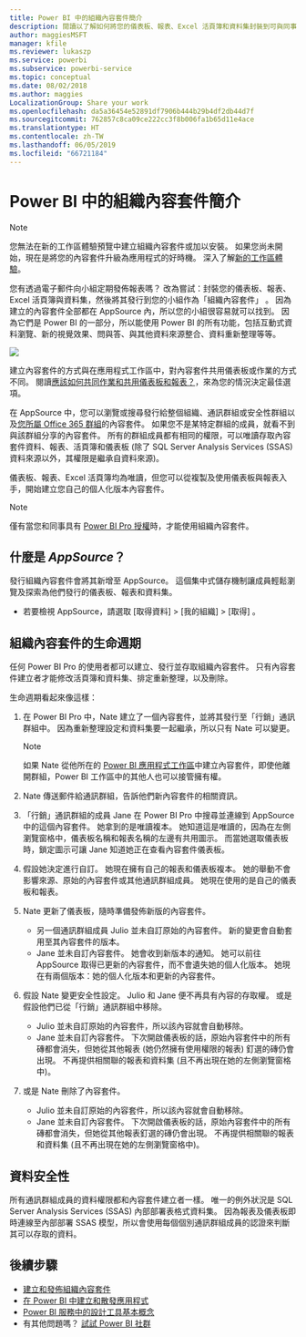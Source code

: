 ```yaml
---
title: Power BI 中的組織內容套件簡介
description: 閱讀以了解如何將您的儀表板、報表、Excel 活頁簿和資料集封裝到可與同事共用的組織內容套件中。
author: maggiesMSFT
manager: kfile
ms.reviewer: lukaszp
ms.service: powerbi
ms.subservice: powerbi-service
ms.topic: conceptual
ms.date: 08/02/2018
ms.author: maggies
LocalizationGroup: Share your work
ms.openlocfilehash: da5a36454e52891df7906b444b29b4df2db44d7f
ms.sourcegitcommit: 762857c8ca09ce222cc3f8b006fa1b65d11e4ace
ms.translationtype: HT
ms.contentlocale: zh-TW
ms.lasthandoff: 06/05/2019
ms.locfileid: "66721184"
---
```

# <a name="intro-to-organizational-content-packs-in-power-bi"></a>Power BI 中的組織內容套件簡介
> [!NOTE]
> 您無法在新的工作區體驗預覽中建立組織內容套件或加以安裝。 如果您尚未開始，現在是將您的內容套件升級為應用程式的好時機。 深入了解[新的工作區體驗](service-create-the-new-workspaces.md)。
> 

您有透過電子郵件向小組定期發佈報表嗎？ 改為嘗試：封裝您的儀表板、報表、Excel 活頁簿與資料集，然後將其發行到您的小組作為「組織內容套件」  。 因為建立的內容套件全部都在 AppSource 內，所以您的小組很容易就可以找到。 因為它們是 Power BI 的一部分，所以能使用 Power BI 的所有功能，包括互動式資料瀏覽、新的視覺效果、問與答、與其他資料來源整合、資料重新整理等等。

![](media/service-organizational-content-pack-introduction/power-bi-org-content-packs.png)

建立內容套件的方式與在應用程式工作區中，對內容套件共用儀表板或作業的方式不同。 閱讀[應該如何共同作業和共用儀表板和報表？](service-how-to-collaborate-distribute-dashboards-reports.md)，來為您的情況決定最佳選項。 

在 AppSource 中，您可以瀏覽或搜尋發行給整個組織、通訊群組或安全性群組以及[您所屬 Office 365 群組](https://support.office.com/article/Create-a-group-in-Office-365-7124dc4c-1de9-40d4-b096-e8add19209e9)的內容套件。 如果您不是某特定群組的成員，就看不到與該群組分享的內容套件。 所有的群組成員都有相同的權限，可以唯讀存取內容套件資料、報表、活頁簿和儀表板 (除了 SQL Server Analysis Services (SSAS) 資料來源以外，其權限是繼承自資料來源)。

儀表板、報表、Excel 活頁簿均為唯讀，但您可以從複製及使用儀表板與報表入手，開始建立您自己的個人化版本內容套件。

> [!NOTE]
> 僅有當您和同事具有 [Power BI Pro 授權](service-features-license-type.md)時，才能使用組織內容套件。
> 
> 

## <a name="what-is-appsource"></a>什麼是 *AppSource*？
發行組織內容套件會將其新增至 AppSource。  這個集中式儲存機制讓成員輕鬆瀏覽及探索為他們發行的儀表板、報表和資料集。  

* 若要檢視 AppSource，請選取 [取得資料]   > [我的組織]   > [取得]  。

## <a name="the-life-cycle-of-an-organizational-content-pack"></a>組織內容套件的生命週期
任何 Power BI Pro 的使用者都可以建立、發行並存取組織內容套件。 只有內容套件建立者才能修改活頁簿和資料集、排定重新整理，以及刪除。

生命週期看起來像這樣：

1. 在 Power BI Pro 中，Nate 建立了一個內容套件，並將其發行至「行銷」通訊群組中。 因為重新整理設定和資料集要一起繼承，所以只有 Nate 可以變更。
   
   > [!NOTE]
   > 如果 Nate 從他所在的 [Power BI 應用程式工作區](service-create-distribute-apps.md)中建立內容套件，即使他離開群組，Power BI 工作區中的其他人也可以接管擁有權。
   > 
   > 
2. Nate 傳送郵件給通訊群組，告訴他們新內容套件的相關資訊。
3. 「行銷」通訊群組的成員 Jane 在 Power BI Pro 中搜尋並連線到 AppSource 中的這個內容套件。 她拿到的是唯讀複本。  她知道這是唯讀的，因為在左側瀏覽窗格中，儀表板名稱和報表名稱的左邊有共用圖示。 而當她選取儀表板時，鎖定圖示可讓 Jane 知道她正在查看內容套件儀表板。 
4. 假設她決定進行自訂。 她現在擁有自己的報表和儀表板複本。 她的舉動不會影響來源、原始的內容套件或其他通訊群組成員。 她現在使用的是自己的儀表板和報表。
5. Nate 更新了儀表板，隨時準備發佈新版的內容套件。
   
   * 另一個通訊群組成員 Julio 並未自訂原始的內容套件。 新的變更會自動套用至其內容套件的版本。  
   * Jane 並未自訂內容套件。 她會收到新版本的通知。  她可以前往 AppSource 取得已更新的內容套件，而不會遺失她的個人化版本。 她現在有兩個版本：她的個人化版本和更新的內容套件。
6. 假設 Nate 變更安全性設定。 Julio 和 Jane 便不再具有內容的存取權。 或是假設他們已從「行銷」通訊群組中移除。
   
   * Julio 並未自訂原始的內容套件，所以該內容就會自動移除。 
   * Jane 並未自訂內容套件。 下次開啟儀表板的話，原始內容套件中的所有磚都會消失，但她從其他報表 (她仍然擁有使用權限的報表) 釘選的磚仍會出現。 不再提供相關聯的報表和資料集 (且不再出現在她的左側瀏覽窗格中)。
7. 或是 Nate 刪除了內容套件。
   
   * Julio 並未自訂原始的內容套件，所以該內容就會自動移除。 
   * Jane 並未自訂內容套件。 下次開啟儀表板的話，原始內容套件中的所有磚都會消失，但她從其他報表釘選的磚仍會出現。 不再提供相關聯的報表和資料集 (且不再出現在她的左側瀏覽窗格中)。

## <a name="data-security"></a>資料安全性
所有通訊群組成員的資料權限都和內容套件建立者一樣。 唯一的例外狀況是 SQL Server Analysis Services (SSAS) 內部部署表格式資料集。 因為報表及儀表板即時連線至內部部署 SSAS 模型，所以會使用每個個別通訊群組成員的認證來判斷其可以存取的資料。

## <a name="next-steps"></a>後續步驟
* [建立和發佈組織內容套件](service-organizational-content-pack-create-and-publish.md)
* [在 Power BI 中建立和散發應用程式](service-create-distribute-apps.md) 
* [Power BI 服務中的設計工具基本概念](service-basic-concepts.md)
* 有其他問題嗎？ [試試 Power BI 社群](http://community.powerbi.com/)

